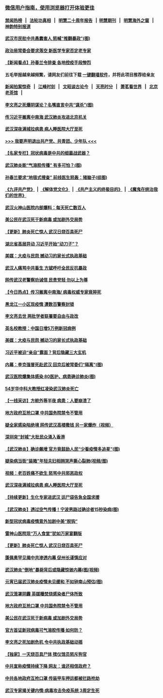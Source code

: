 ### [微信用户指南，使用浏览器打开体验更佳](https://github.com/gfw-breaker/banned-news1/blob/master/indexes/wechat-guide.md?t=0)
#### [禁闻热榜](热点新闻.md?t=0)  &nbsp;&nbsp;|&nbsp;&nbsp; [法轮功真相](https://github.com/gfw-breaker/truth/blob/master/README.md?t=0) &nbsp;&nbsp;|&nbsp;&nbsp; [明慧二十周年报告](https://github.com/gfw-breaker/mh-reports/blob/master/README.md?t=0) &nbsp;&nbsp;|&nbsp;&nbsp;[明慧期刊](https://github.com/gfw-breaker/mh-qikan) &nbsp;&nbsp;|&nbsp;&nbsp; [明慧海外之窗](https://github.com/gfw-breaker/mh-news/blob/master/README.md?t=0) &nbsp;&nbsp;|&nbsp;&nbsp; [神韵特别报道](https://github.com/gfw-breaker/mh-news/blob/master/shenyun.md?t=0)
#### [ 武汉市民批中共愚蠢害人 怒喊“推翻暴政”(图)](https://github.com/gfw-breaker/banned-news/blob/master/pages/p1/922450.md)
#### [ 政治局常委会要求落空 新医学专家否定老专家](https://github.com/gfw-breaker/banned-news/blob/master/pages/nsc413/n11852540.md)
#### [ 【新闻看点】孙春兰令排查 各地控疫手段惨烈](https://github.com/gfw-breaker/banned-news/blob/master/pages/nf4514/n11854388.md)
#### 五毛举报越来越频繁，请网友们前往下载 [一键翻墙软件](https://github.com/gfw-breaker/ssr-accounts)，并将此项目推荐给亲友
#### [新闻拍案惊奇](https://github.com/gfw-breaker/banned-news1/blob/master/pages/link4.md) &nbsp;&nbsp;|&nbsp;&nbsp; [江峰时刻](https://github.com/gfw-breaker/banned-news1/blob/master/pages/link4.md) &nbsp;&nbsp;|&nbsp;&nbsp; [文昭谈古论今](https://github.com/gfw-breaker/banned-news1/blob/master/pages/link4.md) &nbsp;&nbsp;|&nbsp;&nbsp; [天亮时分](https://github.com/gfw-breaker/banned-news1/blob/master/pages/link4.md) &nbsp;&nbsp;|&nbsp;&nbsp; [萧茗看世界](https://github.com/gfw-breaker/banned-news1/blob/master/pages/link4.md) &nbsp;&nbsp;|&nbsp;&nbsp; [北京老茶馆](https://github.com/gfw-breaker/banned-news1/blob/master/pages/link4.md) &nbsp;&nbsp;|&nbsp;&nbsp; 
#### [ 李文亮之死爆阴谋论？名嘴直言中共“谋杀”(图)](https://github.com/gfw-breaker/banned-news/blob/master/pages/p1/922470.md)
#### [ 传习近平搬离中南海 武汉肺炎攻进北京机关](https://github.com/gfw-breaker/banned-news/blob/master/pages/prog1138/a102773037.md)
#### [ 武汉深夜满城拉病患 病人睡医院大厅至死](https://github.com/gfw-breaker/banned-news/blob/master/pages/nf4514/n11854322.md)
#### [>>> 我要声明退出共产党、共青团、少年队 <<<](https://github.com/begood0513/goodnews/blob/master/quit/letter.md) 
#### [ 【名家专栏】冠状病毒是中共的细菌战武器？](https://github.com/gfw-breaker/banned-news/blob/master/pages/nf4514/n11854546.md)
#### [ 武汉肺炎能“气溶胶传播” 有多可怕？(图)](https://github.com/gfw-breaker/banned-news/blob/master/pages/p1/922453.md)
#### [ 孙春兰要求“地毯式搜查” 前线医生怒轰：猪脑子(组图)](https://github.com/gfw-breaker/banned-news/blob/master/pages/p1/922448.md)
#### [《九评共产党》](https://github.com/begood0513/9ping.md/blob/master/README.md) &nbsp;|&nbsp; [《解体党文化》](../../../../jtdwh.md/blob/master/README.md)  &nbsp;|&nbsp; [《共产主义的终极目的》](../../../../gczydzjmd.md/blob/master/README.md) &nbsp;|&nbsp; [《魔鬼在统治我们的世界》](../../../../mgztzwmdsj.md/blob/master/README.md) 
#### [ 武汉火神山医院内部爆料：每天死亡数百人](https://github.com/gfw-breaker/banned-news/blob/master/pages/nsc413/n11855017.md)
#### [ 美公民在武汉死于新病毒 或加剧外交局势](https://github.com/gfw-breaker/banned-news/blob/master/pages/nf4514/n11854331.md)
#### [ 【更新】肺炎死亡惊人 武汉日烧百具死尸](https://github.com/gfw-breaker/banned-news/blob/master/pages/nf4514/n11801312.md)
#### [ 湖北省高层异动 习近平开始“动刀子”？](https://github.com/gfw-breaker/banned-news/blob/master/pages/nsc413/n11854313.md)
#### [ 美媒：大疫与民怨 撼动习的家长式执政基础](https://github.com/gfw-breaker/banned-news/blob/master/pages/prog1138/a102772989.md)
#### [ 武汉人痛骂中共畜生 方斌呼吁全民反抗暴政](https://github.com/gfw-breaker/banned-news/blob/master/pages/nsc413/n11855386.md)
#### [ 网传武汉老警察劝诫信 民贵党轻 勿以上为尊](https://github.com/gfw-breaker/banned-news/blob/master/pages/nsc413/n11854494.md)
#### [ 【今日热点】传习搬离中南海/ 病毒权威专家竟猝死](https://github.com/gfw-breaker/banned-news/blob/master/pages/prog204/a102773101.md)
#### [ 黑龙江一小区现疫情 遭数百警察封锁](https://github.com/gfw-breaker/banned-news/blob/master/pages/nsc413/n11854347.md)
#### [ 李文亮去世 两批学者联署要自由与政改](https://github.com/gfw-breaker/banned-news/blob/master/pages/nsc413/n11854100.md)
#### [ 英名校教授：中国日增5万例新冠病例](https://github.com/gfw-breaker/banned-news/blob/master/pages/nf4514/n11854174.md)
#### [ 美媒：大疫与民怨 撼动习的家长式执政基础](https://github.com/gfw-breaker/banned-news/blob/master/pages/prog204/a102772989.md)
#### [ 习近平被迫“亲自”露面？背后隐藏三大玄机](https://github.com/gfw-breaker/banned-news/blob/master/pages/prog1138/a102770623.md)
#### [ 内幕：李克强冒死赴武汉 回京后被常委们“隔离”(图)](https://github.com/gfw-breaker/banned-news/blob/master/pages/p2/922416.md)
#### [ 武汉医院爆集体感染 80医护、病患确诊肺炎(图)](https://github.com/gfw-breaker/banned-news/blob/master/pages/p1/922480.md)
#### [ 54岁华中科大教授红凌染武汉肺炎死亡](https://github.com/gfw-breaker/banned-news/blob/master/pages/nsc413/n11854889.md)
#### [ 【一线采访】方舱外等半夜 病患：人要崩溃了](https://github.com/gfw-breaker/banned-news/blob/master/pages/nsc413/n11854786.md)
#### [ 地方政府互抢口罩 中共国务院禁令不管用](https://github.com/gfw-breaker/banned-news/blob/master/pages/nf4514/n11854459.md)
#### [ 疑全家感染陷绝境 网传武汉高楼撒钱 另一家爆炸（视频）](https://github.com/gfw-breaker/banned-news/blob/master/pages/prog204/a102772794.md)
#### [ 深圳突“封城”大批民众涌入香港](https://github.com/gfw-breaker/banned-news/blob/master/pages/nf4514/n11853273.md)
#### [ 【武汉肺炎】确诊飙增 官方竟鼓励人民“少看疫情多追星”(图)](https://github.com/gfw-breaker/banned-news/blob/master/pages/p1/922446.md)
#### [ 疑染病当街“装箱”年轻夫妇相拥哭声撕心裂肺(视频/图)](https://github.com/gfw-breaker/banned-news/blob/master/pages/p1/922439.md)
#### [ 视频：老百姓痛不欲生 怒骂中共邪恶政权](https://github.com/gfw-breaker/banned-news/blob/master/pages/nsc413/n11855080.md)
#### [ 武汉深夜满城拉病患 病人睡医院大厅至死](https://github.com/gfw-breaker/banned-news/blob/master/pages/nsc413/n11854322.md)
#### [ 【持续更新】生化专家进武汉 运尸袋告急全国求援](https://github.com/gfw-breaker/banned-news/blob/master/pages/prog204/a102757185.md)
#### [ 【武汉肺炎】透过空气传播！宁波男路过确诊者15秒染病(图)](https://github.com/gfw-breaker/banned-news/blob/master/pages/p1/922466.md)
#### [ 新型冠状病毒疫情意外加剧中美“脱钩”](https://github.com/gfw-breaker/banned-news/blob/master/pages/nsc413/n11854475.md)
#### [ 雷神山医院现“万人食堂”犹如万家宴翻版](https://github.com/gfw-breaker/banned-news/blob/master/pages/nsc413/n11854454.md)
#### [ 【更新】肺炎死亡惊人 武汉日烧百具死尸](https://github.com/gfw-breaker/banned-news/blob/master/pages/nsc413/n11801312.md)
#### [ 蓬佩奥罕见揭中共渗透内幕 促州长谨慎应对](https://github.com/gfw-breaker/banned-news/blob/master/pages/nf4514/n11854685.md)
#### [ 武汉肺炎“倒地”暴毙背后或隐藏惊骇内幕(图/视频)](https://github.com/gfw-breaker/banned-news/blob/master/pages/p1/922515.md)
#### [ 元宵已届武汉肺炎疫情未见缓和 不如钟南山预估(图)](https://github.com/gfw-breaker/banned-news/blob/master/pages/p1/922432.md)
#### [ 武汉笼罩阴霾 英媒曝焚烧感染者尸体所致](https://github.com/gfw-breaker/banned-news/blob/master/pages/nsc413/n11854482.md)
#### [ 地方政府互抢口罩 中共国务院禁令不管用](https://github.com/gfw-breaker/banned-news/blob/master/pages/nsc413/n11854459.md)
#### [ 美公民在武汉死于新病毒 或加剧外交局势](https://github.com/gfw-breaker/banned-news/blob/master/pages/nsc413/n11854331.md)
#### [ 官方首证新冠病毒可气溶胶传播 如何防？](https://github.com/gfw-breaker/banned-news/blob/master/pages/nsc413/n11854210.md)
#### [ 李文亮之死加剧危机 令中共执政基础动摇](https://github.com/gfw-breaker/banned-news/blob/master/pages/nf4514/n11854003.md)
#### [ 【独家】一天烧百具尸体 殡仪馆员怒斥狗官](https://github.com/gfw-breaker/banned-news/blob/master/pages/nf4514/n11853323.md)
#### [ 中共宣称疫情持续下降 网友：谁还相信政府？](https://github.com/gfw-breaker/banned-news/blob/master/pages/prog204/a102772904.md)
#### [ 中共各地政府互抢口罩 传装甲车押运都被拦路抢劫](https://github.com/gfw-breaker/banned-news/blob/master/pages/prog204/a102772781.md)
#### [ 武汉专家揭关键内情:病毒攻击免疫系统 3周定生死](https://github.com/gfw-breaker/banned-news/blob/master/pages/prog204/a102772710.md)
